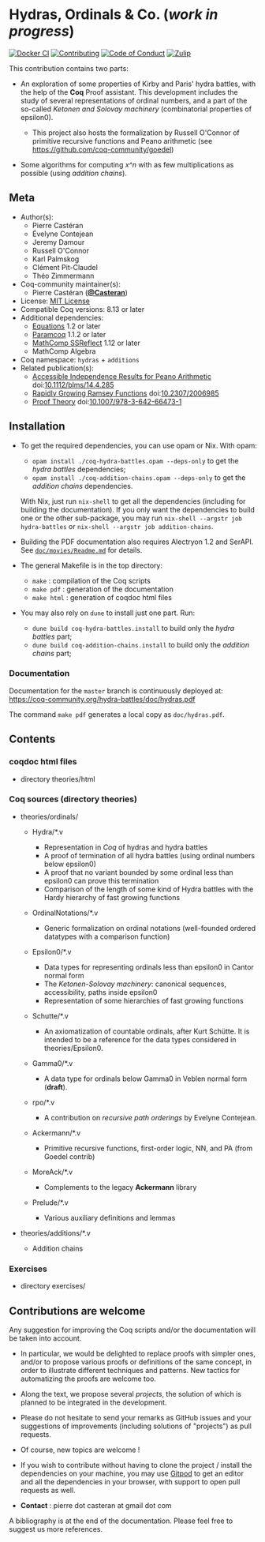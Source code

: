 <!---
This file was generated from `meta.yml`, please do not edit manually.
Follow the instructions on https://github.com/coq-community/templates to regenerate.
--->
# Hydras, Ordinals & Co. (_work in progress_)

[![Docker CI][docker-action-shield]][docker-action-link]
[![Contributing][contributing-shield]][contributing-link]
[![Code of Conduct][conduct-shield]][conduct-link]
[![Zulip][zulip-shield]][zulip-link]

[docker-action-shield]: https://github.com/coq-community/hydra-battles/workflows/Docker%20CI/badge.svg?branch=master
[docker-action-link]: https://github.com/coq-community/hydra-battles/actions?query=workflow:"Docker%20CI"

[contributing-shield]: https://img.shields.io/badge/contributions-welcome-%23f7931e.svg
[contributing-link]: https://github.com/coq-community/hydra-battles#contributions-are-welcome

[conduct-shield]: https://img.shields.io/badge/%E2%9D%A4-code%20of%20conduct-%23f15a24.svg
[conduct-link]: https://github.com/coq-community/manifesto/blob/master/CODE_OF_CONDUCT.md

[zulip-shield]: https://img.shields.io/badge/chat-on%20zulip-%23c1272d.svg
[zulip-link]: https://coq.zulipchat.com/#narrow/stream/237663-coq-community-devs.20.26.20users



This contribution contains two parts:

- An exploration of some properties of Kirby and Paris' hydra
  battles, with the help of the **Coq** Proof assistant. This
  development includes the study of several representations of
  ordinal numbers, and a part of the so-called _Ketonen and Solovay
  machinery_ (combinatorial properties of epsilon0).

  - This project also hosts the formalization by Russell O'Connor of
    primitive recursive functions and Peano arithmetic (see
    https://github.com/coq-community/goedel)

- Some algorithms for computing _x^n_ with as few multiplications as
  possible (using _addition chains_).

## Meta

- Author(s):
  - Pierre Castéran
  - Évelyne Contejean
  - Jeremy Damour
  - Russell O'Connor
  - Karl Palmskog
  - Clément Pit-Claudel
  - Théo Zimmermann
- Coq-community maintainer(s):
  - Pierre Castéran ([**@Casteran**](https://github.com/Casteran))
- License: [MIT License](LICENSE)
- Compatible Coq versions: 8.13 or later
- Additional dependencies:
  - [Equations](https://github.com/mattam82/Coq-Equations) 1.2 or later
  - [Paramcoq](https://github.com/coq-community/paramcoq) 1.1.2 or later
  - [MathComp SSReflect](https://github.com/math-comp/math-comp) 1.12 or later
  - MathComp Algebra
- Coq namespace: `hydras` + `additions`
- Related publication(s):
  - [Accessible Independence Results for Peano Arithmetic](https://faculty.baruch.cuny.edu/lkirby/accessible_independence_results.pdf) doi:[10.1112/blms/14.4.285](https://doi.org/10.1112/blms/14.4.285)
  - [Rapidly Growing Ramsey Functions](https://www.jstor.org/stable/2006985) doi:[10.2307/2006985](https://doi.org/10.2307/2006985)
  - [Proof Theory](https://link.springer.com/book/10.1007/978-3-642-66473-1) doi:[10.1007/978-3-642-66473-1](https://doi.org/10.1007/978-3-642-66473-1)

## Installation

- To get the required dependencies, you can use opam or Nix. With opam:
  - `opam install ./coq-hydra-battles.opam --deps-only` to get the _hydra battles_ dependencies;
  - `opam install ./coq-addition-chains.opam --deps-only` to get the _addition chains_ dependencies.

  With Nix, just run `nix-shell` to get all the dependencies
  (including for building the documentation).  If you only want the
  dependencies to build one or the other sub-package, you may run
  `nix-shell --argstr job hydra-battles` or `nix-shell --argstr job
  addition-chains`.

- Building the PDF documentation also requires Alectryon 1.2 and SerAPI.
  See [`doc/movies/Readme.md`](doc/movies/Readme.md) for details.

- The general Makefile is in the top directory:
  - `make` : compilation of the Coq scripts
  - `make pdf` : generation of the documentation
  - `make html` : generation of coqdoc html files

- You may also rely on `dune` to install just one part. Run:
  - `dune build coq-hydra-battles.install` to build only the _hydra battles_ part;
  - `dune build coq-addition-chains.install` to build only the _addition chains_ part;

 ### Documentation

 Documentation for the `master` branch is continuously deployed at:
 https://coq-community.org/hydra-battles/doc/hydras.pdf

 The command `make pdf` generates a local copy as `doc/hydras.pdf`.

## Contents

###  coqdoc html files

- directory theories/html


### Coq sources (directory theories)

- theories/ordinals/
  - Hydra/*.v 
    - Representation in _Coq_ of hydras and hydra battles
    - A proof of termination of all hydra battles (using ordinal numbers below epsilon0)
    - A proof that no variant bounded by some ordinal less than epsilon0 can prove this termination
    - Comparison of the length of some kind of Hydra battles with the Hardy hierarchy of fast growing functions
    
  - OrdinalNotations/*.v
    - Generic formalization on ordinal notations (well-founded ordered datatypes with a comparison function)

  - Epsilon0/*.v
    - Data types for representing ordinals less than epsilon0 in Cantor normal form
    - The _Ketonen-Solovay machinery_: canonical sequences, accessibility, paths inside epsilon0
    - Representation of some hierarchies of fast growing functions

  - Schutte/*.v
    - An axiomatization of countable ordinals, after Kurt Schütte. It is intended to be a reference for the data types considered in theories/Epsilon0.

  - Gamma0/*.v
    - A data type for ordinals below Gamma0 in Veblen normal form (**draft**).

  - rpo/*.v
    - A contribution on _recursive path orderings_ by Evelyne Contejean.

  - Ackermann/*.v
    - Primitive recursive functions, first-order logic, NN, and PA (from Goedel contrib)

  - MoreAck/*.v
     -  Complements to the legacy **Ackermann** library
  - Prelude/*.v
    - Various auxiliary definitions and lemmas

- theories/additions/*.v  
  - Addition chains


### Exercises

- directory exercises/

## Contributions are welcome

Any suggestion for improving the Coq scripts and/or the documentation will be taken into account.

- In particular, we would be delighted to replace proofs with simpler ones, and/or to propose various proofs or definitions of the same concept, in order to illustrate different techniques and patterns. New tactics for automatizing the proofs are welcome too.

- Along the text, we propose several _projects_, the solution of which is planned to be integrated in the development.

- Please do not hesitate to send your remarks as GitHub  issues and your suggestions of improvements (including solutions of "projects") as pull requests.
- Of course, new topics are welcome !

- If you wish to contribute without having to clone the project /
  install the dependencies on your machine, you may use
  [Gitpod](https://gitpod.io/#https://github.com/coq-community/hydra-battles/)
  to get an editor and all the dependencies in your browser, with
  support to open pull requests as well.

- __Contact__ : pierre dot casteran at gmail dot com

A bibliography is at the end of the documentation. Please feel free to suggest us more references.
